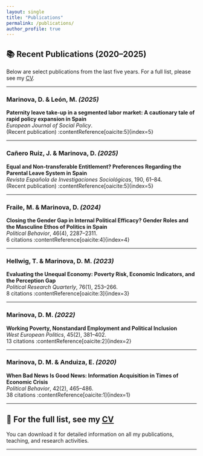 ```yaml
---
layout: single
title: "Publications"
permalink: /publications/
author_profile: true
---
```



## 📚 Recent Publications (2020–2025)

Below are select publications from the last five years. For a full list, please see my [CV](/personal/cv.pdf).

---

### Marinova, D. & León, M. *(2025)*  
**Paternity leave take-up in a segmented labor market: A cautionary tale of rapid policy expansion in Spain**  
*European Journal of Social Policy*.  
(Recent publication) :contentReference[oaicite:5]{index=5} 

---

### Cañero Ruiz, J. & Marinova, D. *(2025)*  
**Equal and Non‑transferable Entitlement? Preferences Regarding the Parental Leave System in Spain**  
*Revista Española de Investigaciones Sociológicas*, 190, 61–84.  
(Recent publication) :contentReference[oaicite:5]{index=5} 

---

### Fraile, M. & Marinova, D. *(2024)*  
**Closing the Gender Gap in Internal Political Efficacy? Gender Roles and the Masculine Ethos of Politics in Spain**  
*Political Behavior*, 46(4), 2287–2311.  
6 citations :contentReference[oaicite:4]{index=4}

---

### Hellwig, T. & Marinova, D. M. *(2023)*  
**Evaluating the Unequal Economy: Poverty Risk, Economic Indicators, and the Perception Gap**  
*Political Research Quarterly*, 76(1), 253–266.  
8 citations :contentReference[oaicite:3]{index=3}

---

### Marinova, D. M. *(2022)*  
**Working Poverty, Nonstandard Employment and Political Inclusion**  
*West European Politics*, 45(2), 381–402.  
13 citations :contentReference[oaicite:2]{index=2}

---

### Marinova, D. M. & Anduiza, E. *(2020)*  
**When Bad News Is Good News: Information Acquisition in Times of Economic Crisis**  
*Political Behavior*, 42(2), 465–486.  
38 citations :contentReference[oaicite:1]{index=1}

---

## 🔗 For the full list, see my [CV](/personal/cv.pdf)

You can download it for detailed information on all my publications, teaching, and research activities.

---
